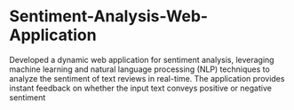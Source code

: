 # Sentiment-Analysis-Web-Application
Developed a dynamic web application for sentiment analysis, leveraging machine learning and natural language processing (NLP) techniques to analyze the sentiment of text reviews in real-time. The application provides instant feedback on whether the input text conveys positive or negative sentiment
